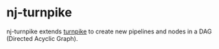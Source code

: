 # nj-turnpike

nj-turnpike extends [turnpike](https://github.com/tnn1t1s/turnpike) to create new pipelines and nodes in a DAG (Directed Acyclic Graph).
